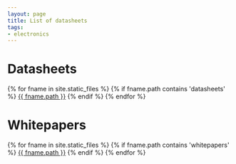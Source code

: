 ```yaml
---
layout: page
title: List of datasheets
tags:
- electronics
---
```


# Datasheets

{% for fname in site.static_files %}
{% if fname.path contains 'datasheets' %}
<a href="{{ site.baseurl }}{{ fname.path }}">{{ fname.path }}</a>
{% endif %}
{% endfor %}

# Whitepapers

{% for fname in site.static_files %}
{% if fname.path contains 'whitepapers' %}
<a href="{{ site.baseurl }}{{ fname.path }}">{{ fname.path }}</a>
{% endif %}
{% endfor %}

